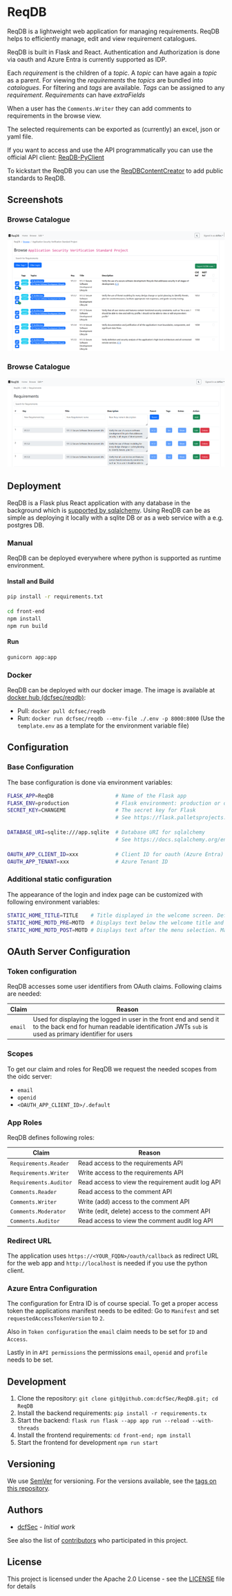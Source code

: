 # ReqDB
ReqDB is a lightweight web application for managing requirements. ReqDB helps to efficiently manage, edit and view requirement catalogues.

ReqDB is built in Flask and React. Authentication and Authorization is done via oauth and Azure Entra is currently supported as IDP.

Each *requirement* is the children of a *topic*. A *topic* can have again a *topic* as a parent. For viewing the *requirements* the *topics* are bundled into *catalogues*. For filtering and *tags* are available. *Tags* can be assigned to any *requirement*. *Requirements* can have *extraFields*

When a user has the `Comments.Writer` they can add comments to requirements in the browse view.

The selected requirements can be exported as (currently) an excel, json or yaml file.

If you want to access and use the API programmatically you can use the official API client: [ReqDB-PyClient](https://github.com/dcfSec/ReqDB-PyClient)

To kickstart the ReqDB you can use the [ReqDBContentCreator](https://github.com/dcfSec/ReqDBContentCreator) to add public standards to ReqDB.

## Screenshots

### Browse Catalogue

![Browse](docs/readme-screenshot-browse.png)

### Browse Catalogue

![Edit](docs/readme-screenshot-edit-requirements.png)

## Deployment

ReqDB is a Flask plus React application with any database in the background which is [supported by sqlalchemy](https://docs.sqlalchemy.org/en/20/core/engines.html).
Using ReqDB can be as simple as deploying it locally with a sqlite DB or as a web service with a e.g. postgres DB.

### Manual

ReqDB can be deployed everywhere where python is supported as runtime environment.

#### Install and Build

```sh
pip install -r requirements.txt

cd front-end
npm install
npm run build
```

#### Run

```sh
gunicorn app:app
```

### Docker

ReqDB can be deployed with our docker image. The image is available at [docker hub (dcfsec/reqdb)](https://hub.docker.com/r/dcfsec/reqdb):

* Pull: `docker pull dcfsec/reqdb`
* Run: `docker run dcfsec/reqdb --env-file ./.env -p 8000:8000` (Use the `template.env` as a template for the environment variable file)


## Configuration

### Base Configuration

The base configuration is done via environment variables:

```sh
FLASK_APP=ReqDB                    # Name of the Flask app
FLASK_ENV=production               # Flask environment: production or development
SECRET_KEY=CHANGEME                # The secret key for Flask
                                   # See https://flask.palletsprojects.com/en/stable/config/#SECRET_KEY for details

DATABASE_URI=sqlite:///app.sqlite  # Database URI for sqlalchemy
                                   # See https://docs.sqlalchemy.org/en/20/core/engines.html for details

OAUTH_APP_CLIENT_ID=xxx            # Client ID for oauth (Azure Entra)
OAUTH_APP_TENANT=xxx               # Azure Tenant ID
```

### Additional static configuration

The appearance of the login and index page can be customized with following environment variables:

```sh
STATIC_HOME_TITLE=TITLE    # Title displayed in the welcome screen. Defaults to "Welcome to ReqDB"
STATIC_HOME_MOTD_PRE=MOTD  # Displays text below the welcome title and before the menu selection. Markdown is supported. Default is empty
STATIC_HOME_MOTD_POST=MOTD # Displays text after the menu selection. Markdown is supported. Default is empty
```

## OAuth Server Configuration

### Token configuration

ReqDB accesses some user identifiers from OAuth claims. Following claims are needed:

| Claim   | Reason                                                                                                                                                                   |
|---------|--------------------------------------------------------------------------------------------------------------------------------------------------------------------------|
| `email` | Used for displaying the logged in user in the front end and send it to the back end for human readable identification JWTs `sub` is used as primary identifier for users |


### Scopes

To get our claim and roles for ReqDB we request the needed scopes from the oidc server:

* `email`
* `openid`
* `<OAUTH_APP_CLIENT_ID>/.default`


### App Roles

ReqDB defines following roles:

| Claim   | Reason                                                                 |
|---------|------------------------------------------------------------------------|
| `Requirements.Reader`  | Read access to the requirements API                     |
| `Requirements.Writer`  | Write access to the requirements API                    |
| `Requirements.Auditor` | Read access to view the requirement audit log API       |
| `Comments.Reader`      | Read access to the comment API                          |
| `Comments.Writer`      | Write (add) access to the comment API                   |
| `Comments.Moderator`   | Write (edit, delete) access to the comment API          |
| `Comments.Auditor`     | Read access to view the comment audit log API           |


### Redirect URL

The application uses `https://<YOUR_FQDN>/oauth/callback` as redirect URL for the web app and `http://localhost` is needed if you use the python client.

### Azure Entra Configuration

The configuration for Entra ID is of course special. To get a proper access token the applications manifest needs to be edited: Go to `Manifest` and set `requestedAccessTokenVersion` to `2`.

Also in `Token configuration` the `email` claim needs to be set for `ID` and `Access`.

Lastly in in `API permissions` the permissions `email`, `openid` and `profile` needs to be set.

## Development

1. Clone the repository: `git clone git@github.com:dcfSec/ReqDB.git; cd ReqDB`
2. Install the backend requirements: `pip install -r requirements.tx`
3. Start the backend: `flask run flask --app app run --reload --with-threads`
4. Install the frontend requirements: `cd front-end; npm install`
5. Start the frontend for development `npm run start`

## Versioning

We use [SemVer](http://semver.org/) for versioning. For the versions available, see the [tags on this repository](https://github.com/dcfSec/ReqDB/tags). 

## Authors

 * [dcfSec](https://github.com/dcfSec) - *Initial work*

See also the list of [contributors](https://github.com/dcfSec/ReqDB/contributors) who participated in this project.

## License

This project is licensed under the Apache 2.0 License - see the [LICENSE](LICENSE) file for details